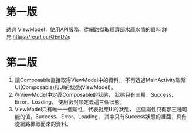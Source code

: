 第一版
==================================
透過 ViewModel，使用API服務，從網路擷取經濟部水庫水情的資料
詳見:https://reurl.cc/QEnDZq

第二版
==================================
1. 讓Composable直接取得ViewModel中的資料，
   不再透過MainActivity聯繫UI(Composable)和UI的狀態(ViewModel)。  
2. 在ViewModel中定義Composable的狀態，
   狀態只有三種，Success、Error、Loading，
   使用密封類定義這三個狀態。  
3. ViewModel只有唯一一個屬性，代表對應UI的狀態，
   這個屬性只有那三種可能的值，Success、Error、Loading，
   其中只有Success狀態的裡面，具有從網路擷取而來的資料。
